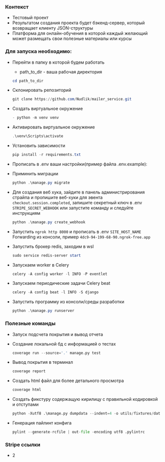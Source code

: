 ### Контекст

- Тестовый проект
- Результатом создания проекта будет бэкенд-сервер, который возвращает клиенту JSON-структуры
- Платформа для онлайн-обучения в которой каждый желающий может размещать свои полезные материалы или курсы


### Для запуска необходимо:

- Перейти в папку в которой будем работать

    - path_to_dir - ваша рабочая директория
  ``` PowerShell
  cd path_to_dir
  ```

- Склонировать репозиторий
  ``` PowerShell
  git clone https://github.com/Nudlik/mailer_service.git
  ```

- Cоздать виртуальное окружение
  ``` PowerShell
  - python -m venv venv
  ```

- Активировать виртуальное окружение
  ``` PowerShell
  .\venv\Scripts\activate
  ```

- Установить зависимости
  ``` PowerShell
  pip install -r requirements.txt
  ```

- Прописать в .env ваши настройки(пример файла .env.example):

- Приминить миграции
  ``` PowerShell
  python .\manage.py migrate
  ```

- Для создания веб хука, зайдите в панель администрирования страйпа и пропишите веб-хуки для эвента
`checkout.session.completed`, запишите секретный ключ в .env `STRIPE_SECRET_WEBHOOK` или запустите команду и следуйте
инструкциям
  ``` PowerShell
  python .\manage.py create_webhook
  ```

- Запустить `ngrok http 8000` и прописать в .env `SITE_HOST_NAME` Forwarding из консоли, пример 
`4dc9-94-199-68-90.ngrok-free.app`

- Запустить брокер redis, заходим в wsl
  ``` PowerShell
  sudo service redis-server start
  ```

- Запускаем worker в Celery
  ``` PowerShell
  celery -A config worker -l INFO -P eventlet
  ```
  
- Запускаем периодические задачи Celery beat
  ``` PowerShell
  celery -A config beat -l INFO -S django
  ```

- Запустить программу из консоли/среды разработки
  ``` PowerShell
  python .\manage.py runserver
  ```


### Полезные команды

- Запуск подсчета покрытия и вывод отчета

- Создание локальной бд с информацией о тестах
  ``` python
  coverage run --source='.' manage.py test
  ```

- Вывод покрытия в терминал
  ``` python
  coverage report
  ```

- Создать html файл для более детального просмотра 
  ``` python
  coverage html
  ```

- Создать фикстуру содержащую кирилицу с правильной кодировкой и отступами
  ``` python
  python -Xutf8 .\manage.py dumpdata --indent=4 -o utils/fixtures/data.json
  ```

- Генерация пайлинт конфига
  ``` python
  pylint --generate-rcfile | out-file -encoding utf8 .pylintrc
  ```

### Stripe ссылки

- 2